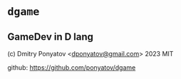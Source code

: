 # `dgame`
## GameDev in D lang

(c) Dmitry Ponyatov <<dponyatov@gmail.com>> 2023 MIT

github: https://github.com/ponyatov/dgame
